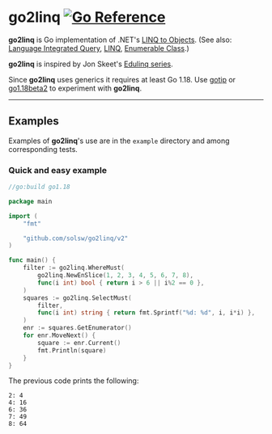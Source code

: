 go2linq
[![Go Reference](https://pkg.go.dev/badge/github.com/solsw/go2linq.svg)](https://pkg.go.dev/github.com/solsw/go2linq)
=======

**go2linq** is Go implementation of .NET's 
[LINQ to Objects](https://docs.microsoft.com/dotnet/csharp/programming-guide/concepts/linq/linq-to-objects).
(See also: [Language Integrated Query](https://en.wikipedia.org/wiki/Language_Integrated_Query),
[LINQ](https://docs.microsoft.com/en-us/dotnet/csharp/programming-guide/concepts/linq/),
[Enumerable Class](https://docs.microsoft.com/dotnet/api/system.linq.enumerable).)

**go2linq** is inspired by Jon Skeet's [Edulinq series](https://codeblog.jonskeet.uk/category/edulinq/).

Since **go2linq** uses generics it requires at least Go 1.18.
Use [gotip](https://pkg.go.dev/golang.org/dl/gotip) or [go1.18beta2](https://go.dev/dl/#go1.18beta2) to experiment with **go2linq**.

---

## Examples

Examples of **go2linq**'s use are in the `example` directory and among corresponding tests.

### Quick and easy example

```go
//go:build go1.18

package main

import (
	"fmt"

	"github.com/solsw/go2linq/v2"
)

func main() {
	filter := go2linq.WhereMust(
		go2linq.NewEnSlice(1, 2, 3, 4, 5, 6, 7, 8),
		func(i int) bool { return i > 6 || i%2 == 0 },
	)
	squares := go2linq.SelectMust(
		filter,
		func(i int) string { return fmt.Sprintf("%d: %d", i, i*i) },
	)
	enr := squares.GetEnumerator()
	for enr.MoveNext() {
		square := enr.Current()
		fmt.Println(square)
	}
}
```

The previous code prints the following:
```
2: 4
4: 16
6: 36
7: 49
8: 64
```
